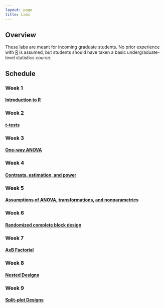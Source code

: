 ```yaml
---
layout: page
title: Labs
---
```


## Overview

These labs are meant for incoming graduate students. No prior
experience with [R](https://www.r-project.org/) is assumed, but
students should have taken a basic undergraduate-level statistics
course.



## Schedule



### Week 1

#### [Introduction to R](intro-to-R/intro-to-R.md)



### Week 2

#### [*t*-tests](t-tests/t-tests.md)



### Week 3

#### [One-way ANOVA](ANOVA/ANOVA.md)



### Week 4

#### [Contrasts, estimation, and power](estimation-power/estimation-power.md)



### Week 5

#### [Assumptions of ANOVA, transformations, and nonparametrics](assump-nonpar/assump-nonpar.md)



### Week 6

#### [Randomized complete block design](blocking/blocking.md)



### Week 7

#### [AxB Factorial](factorial/factorial.md)



### Week 8

#### [Nested Designs](nested/nested.md)



### Week 9

#### [Split-plot Designs](split-plot/split-plot.md)

